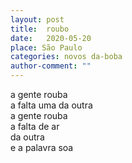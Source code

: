 ```yaml
---
layout: post
title:  roubo
date:   2020-05-20
place: São Paulo
categories: novos da-boba
author-comment: ""
---
```


<!--more-->
a gente rouba  
a falta uma da outra  
a gente rouba  
a falta de ar  
da outra  
e a palavra soa  
